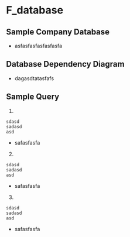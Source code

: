 # F_database


## Sample Company Database
* asfasfasfasfasfasfa

## Database Dependency Diagram
* dagasdtatasfafs

## Sample Query
1.
```
sdasd
sadasd
asd
```
* safasfasfa

2.
```
sdasd
sadasd
asd
```
* safasfasfa

3.
```
sdasd
sadasd
asd
```
* safasfasfa
